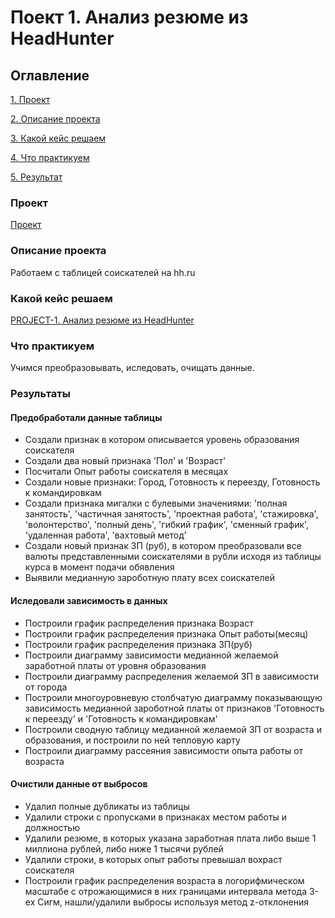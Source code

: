 # Поект 1. Анализ резюме из HeadHunter

## Оглавление
[1. Проект](https://github.com/BatHeroes-new/sf_data_sience/blob/main/PYTHON-13.%20Визуализация%20данных/README.md#Описание-проекта)

[2. Описание проекта](https://github.com/BatHeroes-new/sf_data_sience/blob/main/PYTHON-13.%20Визуализация%20данных/README.md#Описание-проекта)

[3. Какой кейс решаем](https://github.com/BatHeroes-new/sf_data_sience/blob/main/PYTHON-13.%20Визуализация%20данных/README.md#Какой-кейс-решаем)

[4. Что практикуем](https://github.com/BatHeroes-new/sf_data_sience/blob/main/PYTHON-13.%20Визуализация%20данных/README.md#Что-практикуем)

[5. Результат](https://github.com/BatHeroes-new/sf_data_sience/blob/main/PYTHON-13.%20Визуализация%20данных/README.md#Результат)

### Проект
[Проект](https://drive.google.com/file/d/1Z-X7KipgdKvj0Zeta1I0EafIE0_t5iOF/view?usp=sharing)

### Описание проекта
Работаем с таблицей соискателей на hh.ru

### Какой кейс решаем
[PROJECT-1. Анализ резюме из HeadHunter](https://apps.skillfactory.ru/learning/course/course-v1:SkillFactory+DST-3.0+28FEB2021/block-v1:SkillFactory+DST-3.0+28FEB2021+type@sequential+block@bf69280a161744a8ab51bcb50b2e0b44/block-v1:SkillFactory+DST-3.0+28FEB2021+type@vertical+block@8e3386b9cf914f4e921cfe372a241d7c)

### Что практикуем
Учимся преобразовывать, иследовать, очищать данные.

### Результаты

#### Предобработали данные таблицы
 - Создали признак в котором описывается уровень образования соискателя
 - Создали два новый признака 'Пол' и 'Возраст'
 - Посчитали Опыт работы соискателя в месяцах
 - Создали новые признаки: Город, Готовность к переезду, Готовность к командировкам
 - Создали признака мигалки с булевыми значениями: 'полная занятость', 'частичная занятость', 'проектная работа', 'стажировка', 'волонтерство', 'полный день', 'гибкий график', 'сменный график', 'удаленная работа', 'вахтовый метод'
 - Создали новый признак ЗП (руб), в котором преобразовали все валюты представленными соискателями в рубли исходя из таблицы курса в момент подачи обявления
 - Выявили медианную зароботную плату всех соискателей

#### Иследовали зависимость в данных
 - Построили график распределения признака Возраст
 - Построили график распределения признака Опыт работы(месяц)
 - Построили график распределения признака ЗП(руб)
 - Построили диаграмму зависимости медианной желаемой заработной платы от уровня образования
 - Построили диаграмму распределения желаемой ЗП в зависимости от города
 - Построили многоуровневую столбчатую диаграмму показывающую зависимость медианной зароботной платы от признаков 'Готовность к переезду' и 'Готовность к командировкам'
 - Построили сводную таблицу медианной желаемой ЗП от возраста и образования, и построили по ней тепловую карту
 - Построили диаграмму рассеяния зависимости опыта работы от возраста

#### Очистили данные от выбросов
 - Удалил полные дубликаты из таблицы
 - Удалили строки с пропусками в признаках местом работы и должностью
 - Удалили резюме, в которых указана заработная плата либо выше 1 миллиона рублей, либо ниже 1 тысячи рублей
 - Удалили строки, в которых опыт работы превышал вохраст соискателя
 - Построили график распределения возраста в логорифмическом масштабе с отрожающимися в них границами интервала метода 3-ех Сигм, нашли/удалили выбросы используя метод z-отклонения